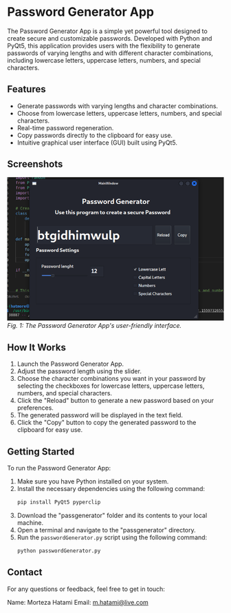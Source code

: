 # Password Generator App

The Password Generator App is a simple yet powerful tool designed to create secure and customizable passwords. Developed with Python and PyQt5, this application provides users with the flexibility to generate passwords of varying lengths and with different character combinations, including lowercase letters, uppercase letters, numbers, and special characters.

## Features

- Generate passwords with varying lengths and character combinations.
- Choose from lowercase letters, uppercase letters, numbers, and special characters.
- Real-time password regeneration.
- Copy passwords directly to the clipboard for easy use.
- Intuitive graphical user interface (GUI) built using PyQt5.

## Screenshots

![Screenshot](passGen.png)
*Fig. 1: The Password Generator App's user-friendly interface.*

## How It Works

1. Launch the Password Generator App.
2. Adjust the password length using the slider.
3. Choose the character combinations you want in your password by selecting the checkboxes for lowercase letters, uppercase letters, numbers, and special characters.
4. Click the "Reload" button to generate a new password based on your preferences.
5. The generated password will be displayed in the text field.
6. Click the "Copy" button to copy the generated password to the clipboard for easy use.

## Getting Started

To run the Password Generator App:

1. Make sure you have Python installed on your system.
2. Install the necessary dependencies using the following command:
   ```bash
   pip install PyQt5 pyperclip
   ```
3. Download the "passgenerator" folder and its contents to your local machine.
4. Open a terminal and navigate to the "passgenerator" directory.
5. Run the `passwordGenerator.py` script using the following command:
   ```bash
   python passwordGenerator.py
   ```

## Contact

For any questions or feedback, feel free to get in touch:

Name: Morteza Hatami
Email: m.hatami@live.com
